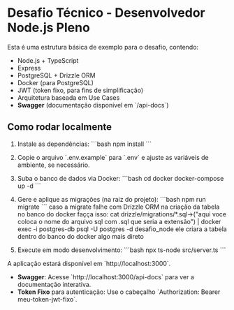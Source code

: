# Desafio Técnico - Desenvolvedor Node.js Pleno

Esta é uma estrutura básica de exemplo para o desafio, contendo:
- Node.js + TypeScript
- Express
- PostgreSQL + Drizzle ORM
- Docker (para PostgreSQL)
- JWT (token fixo, para fins de simplificação)
- Arquitetura baseada em Use Cases
- **Swagger** (documentação disponível em \`/api-docs\`)

## Como rodar localmente

1. Instale as dependências:
\`\`\`bash
npm install
\`\`\`

2. Copie o arquivo \`.env.example\` para \`.env\` e ajuste as variáveis de ambiente, se necessário.

3. Suba o banco de dados via Docker:
\`\`\`bash
cd docker
docker-compose up -d
\`\`\`

4. Gere e aplique as migrações (na raiz do projeto):
\`\`\`bash
npm run migrate
\`\`\`
 caso a migrate falhe com Drizzle ORM na criação da tabela no banco do docker façça isso:
cat drizzle/migrations/*.sql->("aqui voce coloca o nome do  arquivo sql com .sql que seria a extensão")
 | docker exec -i postgres-db psql -U postgres -d desafio_node ele criara a tabela dentro do banco do docker algo mais direto

6. Execute em modo desenvolvimento:
\`\`\`bash
 npx ts-node src/server.ts
 \`\`\`

A aplicação estará disponível em \`http://localhost:3000\`.

- **Swagger**: Acesse \`http://localhost:3000/api-docs\` para ver a documentação interativa.
- **Token Fixo** para autenticação: Use o cabeçalho \`Authorization: Bearer meu-token-jwt-fixo\`.

